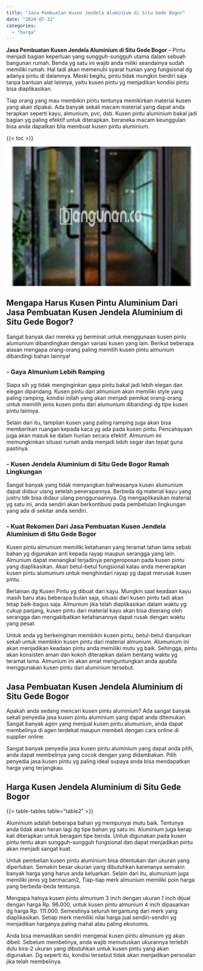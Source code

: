 ```yaml
---
title: "Jasa Pembuatan Kusen Jendela Aluminium di Situ Gede Bogor"
date: "2024-07-31"
categories: 
  - "harga"
---
```


**Jasa Pembuatan Kusen Jendela Aluminium di Situ Gede Bogor** – Pintu menjadi bagian keperluan yang sungguh-sungguh utama dalam sebuah bangunan rumah. Benda yg satu ini wajib anda miliki seandainya sudah memiliki rumah. Hal tadi akan memenuhi syarat hunian yang fungsional dg adanya pintu di dalamnya. Meski begitu, pintu tidak mungkin berdiri saja tanpa bantuan alat lainnya, yaitu kusen pintu yg menjadikan kondisi pintu bisa diaplikasikan.

Tiap orang yang mau membikin pintu tentunya memikirkan material kusen yang akan dipakai. Ada banyak sekali macam material yang dapat anda terapkan seperti kayu, almunium, pvc, dsb. Kusen pintu aluminium bakal jadi bagian yg paling efektif untuk diterapkan. beraneka macam keunggulan bisa anda dapatkan bila membuat kusen pintu aluminium.

{{< toc >}}

![Jasa Pembuatan Kusen Jendela Aluminium di Situ Gede Bogor](/images/harga-kusen-jendela-alumunium-09.png)

## Mengapa Harus Kusen Pintu Aluminium Dari Jasa Pembuatan Kusen Jendela Aluminium di Situ Gede Bogor?

Sangat banyak dari mereka yg berminat untuk menggunaan kusen pintu alumunium dibandingkan dengan variasi kusen yang lain. Berikut beberapa alasan mengapa orang-orang paling memilih kusen pintu almunium dibandingi bahan lainnya!

### \- Gaya Almunium Lebih Ramping

Siapa sih yg tidak menginginkan gaya pintu bakal jadi lebih elegan dan elegan dipandang. Kusen pintu dari almunium akan memiliki style yang paling ramping, kondisi inilah yang akan menjadi pemikat orang-orang untuk memilih jenis kusen pintu dari alumunium dibandingi dg tipe kusen pintu lainnya.

Selain dari itu, tampilan kusen yang paling ramping juga akan bisa memberikan ruangan kepada kaca yg ada pada kusen pintu. Pencahayaan juga akan masuk ke dalam hunian secara efektif. Almunium ini memungkinkan situasi rumah anda menjadi lebih segar dan tepat guna pastinya.

### \- Kusen Jendela Aluminium di Situ Gede Bogor Ramah Lingkungan

Sangat banyak yang tidak menyangkan bahwasanya kusen alumunium dapat didaur ulang setelah penerapannya. Berbeda dg material kayu yang justru tdk bisa didaur ulang penggunaannya. Dg mengaplikasikan material yg satu ini, anda sendiri akan berkontibusi pada pembetulan lingkungan yang ada di sekitar anda sendiri.

### \- Kuat Rekomen Dari Jasa Pembuatan Kusen Jendela Aluminium di Situ Gede Bogor

Kusen pintu almunium memiliki ketahanan yang teramat tahan lama sebab bahan yg digunakan anti kepada rayap maupun serangga yang lain. Almunium dapat menangkal terjadinya pengeroposan pada kusen pintu yang diaplikasikan. Akan betul-betul fungsional kalau anda menerapkan kusen pintu alumunium untuk menghindari rayap yg dapat merusak kusen pintu.

Berlainan dg Kusen Pintu yg dibuat dari kayu. Mungkin saat keadaan kayu masih baru atau beberapa bulan saja, situasi dari kusen pintu tadi akan tetap baik-bagus saja. Almunium jika telah diaplikasikan dalam waktu yg cukup panjang, kusen pintu dari material kayu akan bisa diserang oleh serangga dan mengakibatkan ketahanannya dapat rusak dengan waktu yang pesat.

Untuk anda yg berkeinginan membikin kusen pintu, betul-betul dianjurkan sekali untuk membikin kusen pintu dari material almunium. Alumunium ini akan menjadikan keadaan pintu anda memiliki mutu yg baik. Sehingga, pintu akan konsisten aman dan kokoh diterapkan dalam bentang waktu yg teramat lama. Almunium ini akan amat menguntungkan anda apabila menggunakan kusen pintu dari aluminium tersebut.

## Jasa Pembuatan Kusen Jendela Aluminium di Situ Gede Bogor

Apakah anda sedang mencari kusen pintu aluminium? Ada sangat banyak sekali penyedia jasa kusen pintu aluminium yang dapat anda ditemukan. Sangat banyak agen yang menjual kusen pintu alumunium, anda dapat membelinya di agen terdekat maupun membeli dengan cara online di supplier online.

Sangat banyak penyedia jasa kusen pintu aluminium yang dapat anda pilih, anda dapat membelinya yang cocok dengan yang didambakan. Pilih penyedia jasa kusen pintu yg paling ideal supaya anda bisa mendapatkan harga yang terjangkau.

## Harga Kusen Jendela Aluminium di Situ Gede Bogor

{{< table-tables table="table2" >}}

Aluminium adalah beberapa bahan yg mempunyai mutu baik. Tentunya anda tidak akan heran lagi dg tipe bahan yg satu ini. Aluminium juga kerap kali diterapkan untuk beragam tipe benda. Untuk digunakan pada kusen pintu tentu akan sungguh-sungguh fungsional dan dapat menjadikan pintu akan menjadi sangat kuat.

Untuk pembelian kusen pintu aluminium bisa ditentukan dari ukuran yang diperlukan. Semakin besar ukuran yang dibutuhkan karenanya semakin banyak harga yang harus anda keluarkan. Selain dari itu, alumunium juga memiliki jenis yg bermacam2, Tiap-tiap merk almunium memiliki poin harga yang berbeda-beda tentunya.

Mengapa halnya kusen pintu almunium 3 inch dengan ukuran 1 inch dijual dengan harga Rp. 96.000, untuk kusen pintu almunium 4 inch dipasarkan dg harga Rp. 111.000. Semestinya seluruh tergantung dari merk yang diaplikasikan. Setiap merk memiliki nilai harga jual sendiri-sendiri yg menjadikan harganya paling mahal atau paling ekonomis.

Anda bisa memastikan sendiri mengenai kusen pintu almunium yg akan dibeli. Sebelum membelinya, anda wajib memutuskan ukurannya terlebih dulu kira-2 ukuran yang dibutuhkan untuk kusen pintu yang akan digunakan. Dg seperti itu, kondisi tersebut tidak akan menjadikan persoalan jika telah membelinya.
